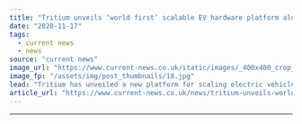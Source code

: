 ```yaml
---
title: "Tritium unveils ‘world first’ scalable EV hardware platform along with next-gen DC fast charger"
date: "2020-11-17"
tags: 
  - current news
  - news
source: "current news"
image_url: "https://www.current-news.co.uk/static/images/_400x400_crop_center-center/Tritium-RTM75-charger-and-executives-Credit-Tritium.jpg"
image_fp: "/assets/img/post_thumbnails/18.jpg"
lead: "​Tritium has unveiled a new platform for scaling electric vehicle (EV) networks, in what it is says is a world first."
article_url: "https://www.current-news.co.uk/news/tritium-unveils-world-first-scalable-ev-hardware-platform-along-with-next-gen-dc-fast-charger?utm_source=rss-feeds&utm_medium=rss&utm_campaign=rss"
---
```


---
